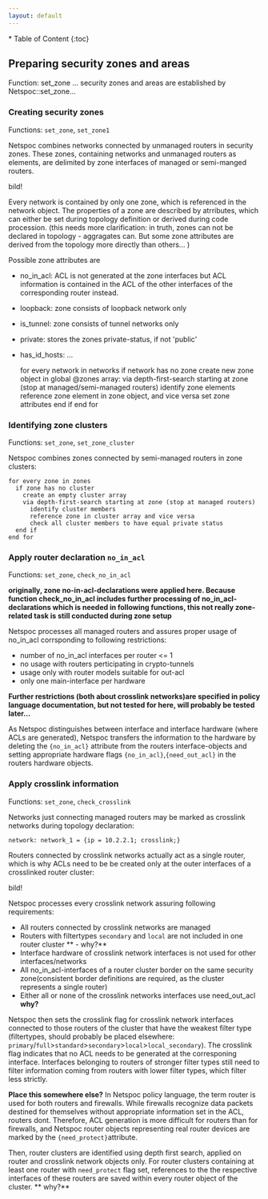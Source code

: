 ```yaml
---
layout: default
---
```



<div class="maruku_toc" markdown="1">
* Table of Content
{:toc}
</div>

## Preparing security zones and areas
Function: set_zone
... security zones and areas are established by Netspoc::set_zone...

### Creating security zones
Functions: `set_zone`, `set_zone1`

Netspoc combines networks connected by unmanaged routers in security
zones. These zones, containing networks and unmanaged routers as
elements, are delimited by zone interfaces of managed or
semi-manged routers.

bild!

Every network is contained by only one zone, which is referenced in
the network object. The properties of a zone are described by
atrributes, which can either be set during topology definition or
derived during code procession. (this needs more clarification: in
truth, zones can not be declared in topology - aggragates can. But some
zone attributes are derived from the topology more directly than
others...  )

Possible zone attributes are

* no_in_acl: ACL is not generated at the zone interfaces but ACL information is contained in the ACL of the other interfaces of the corresponding router instead. 
* loopback: zone consists of loopback network only
* is_tunnel: zone consists of tunnel networks only
* private: stores the zones private-status, if not 'public'
* has_id_hosts: ... 

    for every network in networks
      if network has no zone
        create new zone object in global @zones array:
          via depth-first-search starting at zone (stop at managed/semi-managed routers)
            identify zone elements
            reference zone element in zone object, and vice versa
          set zone attributes 
      end if
    end for
                
### Identifying zone clusters
Functions: `set_zone`, `set_zone_cluster`

Netspoc combines zones connected by semi-managed routers in zone clusters:

    for every zone in zones
      if zone has no cluster
        create an empty cluster array
        via depth-first-search starting at zone (stop at managed routers) 
          identify cluster members
          reference zone in cluster array and vice versa
          check all cluster members to have equal private status
      end if
    end for

### Apply router declaration `no_in_acl`
Functions: `set_zone`, `check_no_in_acl` 

**originally, zone no-in-acl-declarations were applied here. Because
  function check_no_in_acl includes further processing of
  no_in_acl-declarations which is needed in following functions, this
  not really zone-related task is still conducted during zone setup**
   
Netspoc processes all managed routers and assures proper usage of
no_in_acl corrsponding to following restrictions:
 
* number of no_in_acl interfaces per router <= 1 
* no usage with routers perticipating in crypto-tunnels
* usage only with router models suitable for out-acl
* only one main-interface per hardware

**Further restrictions (both about crosslink networks)are specified in
  policy language documentation, but not tested for here, will
  probably be tested later...**
 
As Netspoc distinguishes between interface and interface hardware
(where ACLs are generated), Netspoc transfers the information to the
hardware by deleting the `{no_in_acl}` attribute from the routers
interface-objects and setting appropriate hardware flags
`{no_in_acl}`,`{need_out_acl}` in the routers hardware objects.

### Apply crosslink information
Functions: `set_zone`, `check_crosslink`

Networks just connecting managed routers may be marked as crosslink
networks during topology declaration:

    network: network_1 = {ip = 10.2.2.1; crosslink;} 

Routers connected by crosslink networks actually act as a single
router, which is why ACLs need to be be created only at the outer
interfaces of a crosslinked router cluster:

bild!

Netspoc processes every crosslink network assuring following requirements:

* All routers connected by crosslink networks are managed
* Routers with filtertypes `secondary` and `local` are not included in one router cluster ** - why?**
* Interface hardware of crosslink network interfaces is not used for other interfaces/networks
* All no_in_acl-interfaces of a router cluster border on the same security zone(consistent border definitions are required, as the cluster represents a single router) 
* Either all or none of the crosslink networks interfaces use need_out_acl **why?**
 
Netspoc then sets the crosslink flag for crosslink network interfaces
connected to those routers of the cluster that have the weakest filter
type (filtertypes, should probably be placed elsewhere:
`primary`/`full`>`standard`>`secondary`>`local`>`local_secondary`). The
crosslink flag indicates that no ACL needs to be generated at the
corresponing interface. Interfaces belonging to routers of stronger
filter types still need to filter information coming from routers with
lower filter types, which filter less strictly.
 
**Place this somewhere else?** In Netspoc policy language, the term
router is used for both routers and firewalls. While firewalls
recognize data packets destined for themselves without appropriate
information set in the ACL, routers dont. Therefore, ACL generation is
more difficult for routers than for firewalls, and Netspoc router
objects representing real router devices are marked by the
`{need_protect}`attribute.

Then, router clusters are identified using depth first search, applied
on router and crosslink network objects only. For router clusters
containing at least one router with `need_protect` flag set,
references to the the respective interfaces of these routers are saved
within every router object of the cluster. ** why?**

